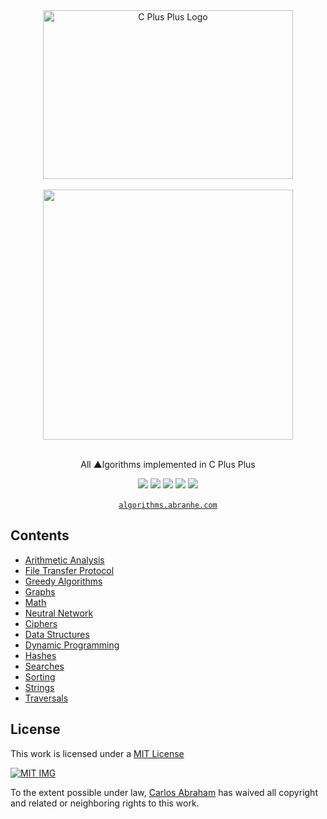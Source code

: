 <div align="center">
	<img width="400" height="270" src="http://konpa.github.io/devicon/devicon.git/icons/cplusplus/cplusplus-original.svg" alt="C Plus Plus Logo">
	<br>
	<br>
	<img src="https://cdn.abranhe.com/projects/algorithms/algorithms.svg" width="400px">
  <br>
	<br>
  <p>All ▲lgorithms implemented in C Plus Plus</p>
	<a href="https://algorithms.abranhe.com"><img src="https://img.shields.io/badge/All-%E2%96%B2llgorithms-700606.svg"></a>
	<a href="https://github.com/abranhe/algorithms/blob/master/LICENSE"><img src="https://img.shields.io/github/license/abranhe/algorithms.svg" /></a>
	<a href="https://cash.me/$abranhe"><img src="https://cdn.abraham.gq/badges/cash-me.svg"></a>
	<a href="https://www.patreon.com/abranhe"><img src="https://cdn.abraham.gq/badges/patreon.svg" /></a>
	<a href="https://paypal.me/abranhe/10"><img src="https://cdn.abraham.gq/badges/paypal.svg" /></a>
	<br>
	<br>
	<a href="https://algorithms.abranhe.com"><code>algorithms.abranhe.com</code></a>
</div>


## Contents

- [Arithmetic Analysis](arithmetic-analysis)
- [File Transfer Protocol](file-transfer-protocol)
- [Greedy Algorithms](greedy-algorithms)
- [Graphs](graphs)
- [Math](math)
- [Neutral Network](neutral-network)
- [Ciphers](ciphers)
- [Data Structures](data-structures)
- [Dynamic Programming](dynamic-programming)
- [Hashes](hashes)
- [Searches](searches)
- [Sorting](sorting)
- [Strings](https://github.com/kavya98527/cpp/tree/master/Strings)
- [Traversals](traversals)

## License

This work is licensed under a [MIT License](https://github.com/abranhe/algorithms/blob/master/LICENSE)

[![MIT IMG][mit-license]]((https://github.com/abranhe/algorithms/blob/master/LICENSE))

To the extent possible under law, [Carlos Abraham](https://go.abranhe.com/github) has waived all copyright and related or neighboring rights to this work.


[mit-license]: https://cdn.abraham.gq/projects/algorithms/mit-license.png
